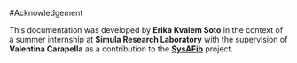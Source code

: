 #Acknowledgement 


This documentation was developed by **Erika Kvalem Soto** in the context of a summer internship at **Simula Research Laboratory** with the supervision of **Valentina Carapella** as a contribution to the [**SysAFib**](https://www.simula.no/research/projects/sysafib-systems-medicine-diagnosis-and-stratification-atrial-fibrillation) project. 
